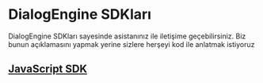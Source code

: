 # DialogEngine SDKları

DialogEngine SDKları sayesinde asistanınız ile iletişime geçebilirsiniz. Biz bunun açıklamasını yapmak yerine sizlere herşeyi kod ile anlatmak istiyoruz

## [JavaScript SDK](./examples/js)